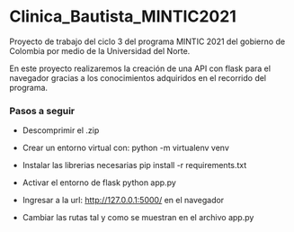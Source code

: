 # Clinica_Bautista_MINTIC2021
Proyecto de trabajo del ciclo 3 del programa MINTIC 2021 del gobierno de Colombia por medio de la Universidad del Norte.

En este proyecto realizaremos la creación de una API con flask para el navegador gracias a los conocimientos adquiridos en el recorrido del programa.


### Pasos a seguir

* Descomprimir el .zip

* Crear un entorno virtual con:
        python -m virtualenv venv

* Instalar las librerias necesarias
        pip install -r requirements.txt

* Activar el entorno de flask
        python app.py

* Ingresar a la url: http://127.0.0.1:5000/ en el navegador 

* Cambiar las rutas tal y como se muestran en el archivo app.py
